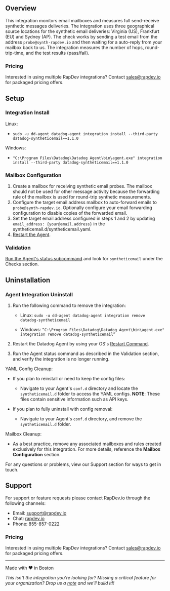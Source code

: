 ## Overview

This integration monitors email mailboxes and measures full send-receive synthetic messages deliveries. The integration uses three geographical source locations for the synthetic email deliveries: Virginia (US), Frankfurt (EU) and Sydney (AP). The check works by sending a test email from the address `probe@synth-rapdev.io` and then waiting for a auto-reply from your mailbox back to us.  The integration measures the number of hops, round-trip-time, and the test results (pass/fail).

### Pricing
Interested in using multiple RapDev integrations? Contact [sales@rapdev.io](mailto:sales@rapdev.io) for packaged pricing offers.

## Setup

### Integration Install

Linux:
* `sudo -u dd-agent datadog-agent integration install --third-party datadog-syntheticemail==1.1.0`

Windows:
* `"C:\Program Files\Datadog\Datadog Agent\bin\agent.exe" integration install --third-party datadog-syntheticemail==1.1.0`

### Mailbox Configuration

1. Create a mailbox for receiving synthetic email probes. The mailbox should not be used for other message activity because the forwarding rule of the mailbox is used for round-trip synthetic measurements.
2. Configure the target email address mailbox to auto-forward emails to `probe@synth-rapdev.io`. Optionally configure your email forwarding configuration to disable copies of the forwarded email.
3. Set the target email address configured in steps 1 and 2 by updating `email_address: {your@email.address}` in the syntheticemail.d/syntheticemail.yaml.
4. [Restart the Agent](https://docs.datadoghq.com/agent/guide/agent-commands/?tab=agentv6v7).

### Validation

[Run the Agent's status subcommand](https://docs.datadoghq.com/agent/guide/agent-commands/?tab=agentv6v7#agent-status-and-information) and look for `syntheticemail` under the Checks section.

## Uninstallation

### Agent Integration Uninstall 

1. Run the following command to remove the integration:

    - Linux: `sudo -u dd-agent datadog-agent integration remove datadog-syntheticemail`

    - Windows: `“C:\Program Files\Datadog\Datadog Agent\bin\agent.exe" integration remove datadog-syntheticemail”`
        
2. Restart the Datadog Agent by using your OS's [Restart Command](https://docs.datadoghq.com/agent/guide/agent-commands/?tab=agentv6v7#restart-the-agent).

3. Run the Agent status command as described in the Validation section, and verify the integration is no longer running.

YAML Config Cleanup:
- If you plan to reinstall or need to keep the config files:
    - Navigate to your Agent's `conf.d` directory and locate the `syntheticemail.d` folder to access the YAML configs. **NOTE**: These files contain sensitive information such as API keys.
    
- If you plan to fully uninstall with config removal:
    - Navigate to your Agent's `conf.d` directory, and remove the `syntheticemail.d` folder.

Mailbox Cleanup:
- As a best practice, remove any associated mailboxes and rules created exclusively for this integration. For more details, reference the **Mailbox Configuration** section.

For any questions or problems, view our Support section for ways to get in touch.

## Support
For support or feature requests please contact RapDev.io through the following channels: 

 - Email: support@rapdev.io 
 - Chat: [rapdev.io](https://www.rapdev.io/#Get-in-touch)
 - Phone: 855-857-0222 

### Pricing
Interested in using multiple RapDev integrations? Contact [sales@rapdev.io](mailto:sales@rapdev.io) for packaged pricing offers.

---
Made with ❤️ in Boston

*This isn't the integration you're looking for? Missing a critical feature for your organization? Drop us a [note](mailto:support@rapdev.io) and we'll build it!!*
